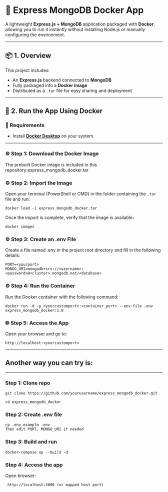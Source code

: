 # 🚀 Express MongoDB Docker App

A lightweight **Express.js + MongoDB** application packaged with **Docker**, allowing you to run it instantly without installing Node.js or manually configuring the environment.

---

## 📦 1. Overview

This project includes:
- An **Express.js** backend connected to **MongoDB**
- Fully packaged into a **Docker image**
- Distributed as a `.tar` file for easy sharing and deployment

---

## 🐳 2. Run the App Using Docker

### 🧩 Requirements
- Install **[Docker Desktop](https://www.docker.com/products/docker-desktop/)** on your system.

---

### ⚙️ Step 1: Download the Docker Image

The prebuilt Docker image is included in this repository:express_mongodb_docker.tar
### ⚙️ Step 2: Import the Image

Open your terminal (PowerShell or CMD) in the folder containing the `.tar` file and run:

```
docker load -i express_mongodb_docker.tar
```
Once the import is complete, verify that the image is available:
```
docker images
```
### ⚙️ Step 3: Create an .env File

Create a file named .env in the project root directory and fill in the following details:
```
PORT=<yourport>
MONGO_URI=mongodb+srv://<username>:<password>@<cluster>.mongodb.net/<database>
```
### ⚙️ Step 4: Run the Container

Run the Docker container with the following command:
```
docker run -d -p <yourcustomport>:<container_port> --env-file .env express_mongodb_docker:1.0
```
### 🌐 Step 5: Access the App
Open your browser and go to: 
```
http://localhost:<yourcustomport>
```

---
## Another way you can try is:
---

### Step 1: Clone repo
```
git clone https://github.com/yourusername/express_mongodb_docker.git

cd express_mongodb_docker
```
### Step 2: Create .env file
```
cp .env.example .env
Then edit PORT, MONGO_URI if needed
```
### Step 3: Build and run
```
docker-compose up --build -d
```
### Step 4: Access the app
Open browser:
```
 http://localhost:3000 (or mapped host port)
```
